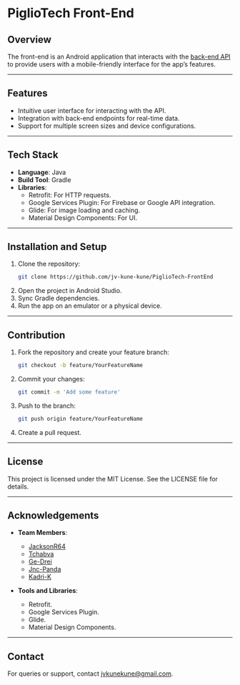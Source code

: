 
# PiglioTech Front-End

## Overview
The front-end is an Android application that interacts with the [back-end API](https://github.com/jv-kune-kune/PiglioTech-BackEnd) to provide users with a mobile-friendly interface for the app’s features.

---

## Features
- Intuitive user interface for interacting with the API.
- Integration with back-end endpoints for real-time data.
- Support for multiple screen sizes and device configurations.

---

## Tech Stack
- **Language**: Java
- **Build Tool**: Gradle
- **Libraries**:
  - Retrofit: For HTTP requests.
  - Google Services Plugin: For Firebase or Google API integration.
  - Glide: For image loading and caching.
  - Material Design Components: For UI.

---

## Installation and Setup
1. Clone the repository:
   ```bash
   git clone https://github.com/jv-kune-kune/PiglioTech-FrontEnd
   ```
2. Open the project in Android Studio.
3. Sync Gradle dependencies.
4. Run the app on an emulator or a physical device.

---

## Contribution
1. Fork the repository and create your feature branch:
   ```bash
   git checkout -b feature/YourFeatureName
   ```
2. Commit your changes:
   ```bash
   git commit -m 'Add some feature'
   ```
3. Push to the branch:
   ```bash
   git push origin feature/YourFeatureName
   ```
4. Create a pull request.

---

## License
This project is licensed under the MIT License. See the LICENSE file for details.

---

## Acknowledgements
- **Team Members**:
  - [JacksonR64](https://github.com/JacksonR64)
  - [Tchabva](https://github.com/tchabva)
  - [Ge-Drei](https://github.com/ge-drei)
  - [Jnc-Panda](https://github.com/jnc-panda)
  - [Kadri-K](https://github.com/orgs/jv-kune-kune/people/kadri-k)

- **Tools and Libraries**:
  - Retrofit.
  - Google Services Plugin.
  - Glide.
  - Material Design Components.

---

## Contact
For queries or support, contact jvkunekune@gmail.com.
